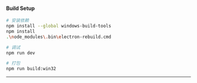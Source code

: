 
#### Build Setup

``` bash
# 安装依赖
npm install --global windows-build-tools
npm install
.\node_modules\.bin\electron-rebuild.cmd

# 调试
npm run dev

# 打包
npm run build:win32


```

---

